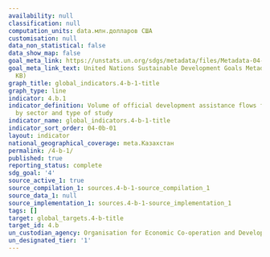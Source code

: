 ```yaml
---
availability: null
classification: null
computation_units: data.млн.долларов США
customisation: null
data_non_statistical: false
data_show_map: false
goal_meta_link: https://unstats.un.org/sdgs/metadata/files/Metadata-04-0B-01.pdf
goal_meta_link_text: United Nations Sustainable Development Goals Metadata (PDF 211
  KB)
graph_title: global_indicators.4-b-1-title
graph_type: line
indicator: 4.b.1
indicator_definition: Volume of official development assistance flows for scholarships
  by sector and type of study
indicator_name: global_indicators.4-b-1-title
indicator_sort_order: 04-0b-01
layout: indicator
national_geographical_coverage: meta.Казахстан
permalink: /4-b-1/
published: true
reporting_status: complete
sdg_goal: '4'
source_active_1: true
source_compilation_1: sources.4-b-1-source_compilation_1
source_data_1: null
source_implementation_1: sources.4-b-1-source_implementation_1
tags: []
target: global_targets.4-b-title
target_id: 4.b
un_custodian_agency: Organisation for Economic Co-operation and Development (OECD)
un_designated_tier: '1'
---
```

